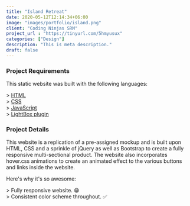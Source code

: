 ```yaml
---
title: "Island Retreat"
date: 2020-05-12T12:14:34+06:00
image: "images/portfolio/island.png"
client: "Coding Ninjas SRM"
project_url : "https://tinyurl.com/5hmyusux"
categories: ["Design"]
description: "This is meta description."
draft: false
---
```


### Project Requirements

This static website was built with the following languages:

&gt; [HTML](https://www.w3schools.com/html/)  
&gt; [CSS](https://www.w3schools.com/css/default.asp)  
&gt; [JavaScript](https://www.w3schools.com/js/default.asp)  
&gt; [LightBox plugin](https://lokeshdhakar.com/projects/lightbox2/)  

### Project Details

This website is a replication of a pre-assigned mockup and is built upon HTML, CSS and a sprinkle of jQuery as well as Bootstrap to create a fully responsive multi-sectional product. The website also incorporates hover.css animations to create an animated effect to the various buttons and links inside the website.

Here's why it's so awesome:

&gt; Fully responsive website. 😁  
&gt; Consistent color scheme throughout. ✅